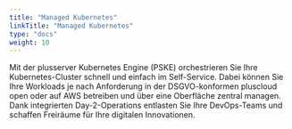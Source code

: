 ```yaml
---
title: "Managed Kubernetes"
linkTitle: "Managed Kubernetes"
type: "docs"
weight: 10
---
```


Mit der plusserver Kubernetes Engine (PSKE) orchestrieren Sie Ihre Kubernetes-Cluster schnell und einfach im Self-Service. Dabei können Sie Ihre Workloads je nach Anforderung in der DSGVO-konformen pluscloud open oder auf AWS betreiben und über eine Oberfläche zentral managen. Dank integrierten Day-2-Operations entlasten Sie Ihre DevOps-Teams und schaffen Freiräume für Ihre digitalen Innovationen.
